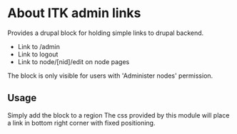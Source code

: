 # About ITK admin links

Provides a drupal block for holding simple links to drupal backend.
- Link to /admin
- Link to logout
- Link to node/[nid]/edit on node pages

The block is only visible for users with 'Administer nodes' permission.

## Usage
Simply add the block to a region The css provided by this module will place a link in bottom right corner with fixed positioning.